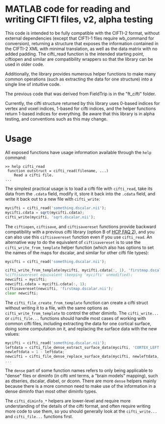 MATLAB code for reading and writing CIFTI files, v2, alpha testing
==================================================================

This code is intended to be fully compatible with the CIFTI-2 format,
without external dependencies (except that CIFTI-1 files require
wb_command for conversion), returning a structure that exposes the
information contained in the CIFTI-2 XML with minimal translation, as well
as the data matrix with no added padding.  The cifti_read function is
the intended starting point, ciftiopen and similar are compatibility
wrappers so that the library can be used in older code.

Additionally, the library provides numerous helper functions to make many
common operations (such as extracting the data for one structure) into a
single line of intuitive code.

The previous code that was derived from FieldTrip is in the "ft_cifti"
folder.

Currently, the cifti structure returned by this library uses 0-based
indices for vertex and voxel indices, 1-based for cifti indices, and
the helper functions return 1-based indices for everything.  Be aware
that this library is in alpha testing, and conventions such as this may
change.

# Usage
All exposed functions have usage information available through the `help` command:

```
>> help cifti_read
 function outstruct = cifti_read(filename, ...)
    Read a cifti file.
...
```

The simplest practical usage is to load a cifti file with `cifti_read`, take
its data from the `.cdata` field, modify it, store it back into the `.cdata` field,
and write it back out to a new file with `cifti_write`:

```octave
mycifti = cifti_read('something.dscalar.nii');
mycifti.cdata = sqrt(mycifti.cdata);
cifti_write(mycifti, 'sqrt.dscalar.nii');
```

The `ciftiopen`, `ciftisave`, and `ciftisavereset` functions provide backward
compatibility with a previous cifti library (option B of
[HCP FAQ 2](https://wiki.humanconnectome.org/display/PublicData/HCP+Users+FAQ#HCPUsersFAQ-2.HowdoyougetCIFTIfilesintoMATLAB?)),
and you can also use this `ciftisavereset` function even if you use `cifti_read`.
An alternative way to do the equivalent of `ciftisavereset` is to use the
`cifti_write_from_template` helper function (which also has options to set
the names of the maps for dscalar, and similar for other cifti file types):

```octave
mycifti = cifti_read('something.dscalar.nii');

cifti_write_from_template(mycifti, mycifti.cdata(:, 1), 'firstmap.dscalar.nii', 'namelist', {'map #1'});
%ciftisavereset equivalent (keeping 'mycifti' unmodified):
newcifti = mycifti;
newcifti.cdata = mycifti.cdata(:, 1);
ciftisavereset(newcifti, 'firstmap.dscalar.nii');
clear newcifti;
```

The `cifti_file_create_from_template` function can create a cifti struct without writing
it to a file, with the same options as `cifti_write_from_template` to control the other
diminfo.  The `cifti_write...` or `cifti_file...` functions should handle most cases of
working with common cifti files, including extracting the data for one cortical surface,
doing some computation on it, and replacing the surface data with the new values:

```octave
mycifti = cifti_read('something.dscalar.nii');
leftdata = cifti_file_dense_extract_surface_data(mycifti, 'CORTEX_LEFT');
newleftdata = 1 - leftdata;
newcifti = cifti_file_dense_replace_surface_data(mycifti, newleftdata, 'CORTEX_LEFT');
...
```

The `dense` part of some function names refers to only being applicable to "dense" files
or diminfo (in cifti xml terms, a "brain models" mapping), such as dtseries, dscalar,
dlabel, or dconn.  There are more `dense` helpers mainly because there is a more common
need to make use of the information in a dense diminfo than most other diminfo types.

The `cifti_diminfo_*` helpers are lower-level and require more understanding of the
details of the cifti format, and often require writing more code to use them, so you
should generally look at the `cifti_write...` and `cifti_file...` functions first.

